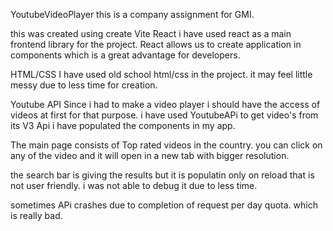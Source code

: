 YoutubeVideoPlayer
this is a company assignment for GMI.

this was created using create Vite
React
i have used react as a main frontend library for the project. React allows us to create application in components which is a great advantage for developers.

HTML/CSS
I have used old school html/css in the project. it may feel little messy due to less time for creation.

Youtube API
Since i had to make a video player i should have the access of videos at first for that purpose. i have used YoutubeAPi to get video's from its V3 Api i have populated the components in my app.

The main page consists of Top rated videos in the country. you can click on any of the video and it will open in a new tab with bigger resolution.

the search bar is giving the results but it is populatin only on reload that is not user friendly. i was not able to debug it due to less time.

sometimes APi crashes due to completion of request per day quota. which is really bad.